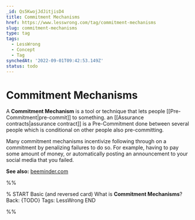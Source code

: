 ```yaml
---
_id: Qs5KwojJdJitjisD4
title: Commitment Mechanisms
href: https://www.lesswrong.com/tag/commitment-mechanisms
slug: commitment-mechanisms
type: tag
tags:
  - LessWrong
  - Concept
  - Tag
synchedAt: '2022-09-01T09:42:53.149Z'
status: todo
---
```


# Commitment Mechanisms

A **Commitment Mechanism** is a tool or technique that lets people [[Pre-Commitment|pre-commit]] to something. an [[Assurance contracts|assurance contract]] is a Pre-Commitment done between several people which is conditional on other people also pre-committing.

Many commitment mechanisms incentivize following through on a commitment by penalizing failures to do so. For example, having to pay some amount of money, or automatically posting an announcement to your social media that you failed.

**See also:** [beeminder.com](https://www.beeminder.com/)


%%

% START
Basic (and reversed card)
What is **Commitment Mechanisms**?
Back: {TODO}
Tags: LessWrong
END

%%
	
